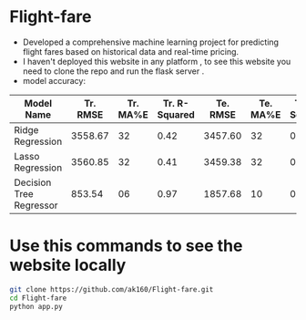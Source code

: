 # Flight-fare
- Developed a comprehensive machine learning project for predicting flight fares based on historical data and real-time pricing.
- I haven't deployed this website in any platform , to see this website you need to clone the repo and run the flask server .
- model accuracy:
  
| Model Name              | Tr. RMSE | Tr. MA%E | Tr. R-Squared | Te. RMSE | Te. MA%E | Te. R-Squared |
|-------------------------|----------|----------|---------------|----------|----------|---------------|
| Ridge Regression       | 3558.67  | 32       | 0.42          | 3457.60  | 32       | 0.42          |
| Lasso Regression       | 3560.85  | 32       | 0.41          | 3459.38  | 32       | 0.42          |
| Decision Tree Regressor|  853.54  | 06       | 0.97          | 1857.68  | 10       | 0.83          |

# Use this commands to see the website locally
```bash
git clone https://github.com/ak160/Flight-fare.git
cd Flight-fare
python app.py
```


